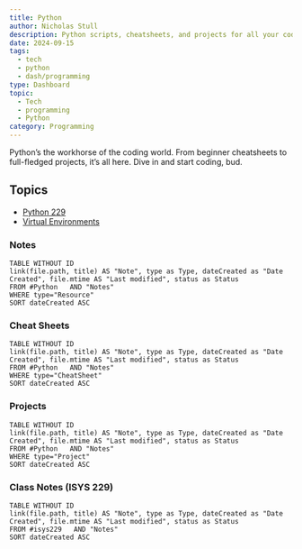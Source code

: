 ```yaml
---
title: Python
author: Nicholas Stull
description: Python scripts, cheatsheets, and projects for all your coding needs.
date: 2024-09-15
tags:
  - tech
  - python
  - dash/programming
type: Dashboard
topic:
  - Tech
  - programming
  - Python
category: Programming
---
```



Python’s the workhorse of the coding world. From beginner cheatsheets to full-fledged projects, it’s all here. Dive in and start coding, bud.

## Topics

- [Python 229](ISYS%20229%20Notes%20-%20Python.md)
- [Virtual Environments](Venv.md)

### Notes

```dataview  
TABLE WITHOUT ID  
link(file.path, title) AS "Note", type as Type, dateCreated as "Date Created", file.mtime AS "Last modified", status as Status
FROM #Python   AND "Notes"
WHERE type="Resource"
SORT dateCreated ASC
```

### Cheat Sheets
```dataview  
TABLE WITHOUT ID  
link(file.path, title) AS "Note", type as Type, dateCreated as "Date Created", file.mtime AS "Last modified", status as Status
FROM #Python   AND "Notes"
WHERE type="CheatSheet"
SORT dateCreated ASC
```

### Projects

```dataview  
TABLE WITHOUT ID  
link(file.path, title) AS "Note", type as Type, dateCreated as "Date Created", file.mtime AS "Last modified", status as Status
FROM #Python   AND "Notes"
WHERE type="Project"
SORT dateCreated ASC
```

### Class Notes (ISYS 229)
```dataview  
TABLE WITHOUT ID  
link(file.path, title) AS "Note", type as Type, dateCreated as "Date Created", file.mtime AS "Last modified", status as Status
FROM #isys229   AND "Notes"
SORT dateCreated ASC
```